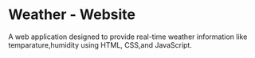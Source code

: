# Weather - Website 
A web application designed to provide real-time weather information like temparature,humidity using  HTML, CSS,and JavaScript.


